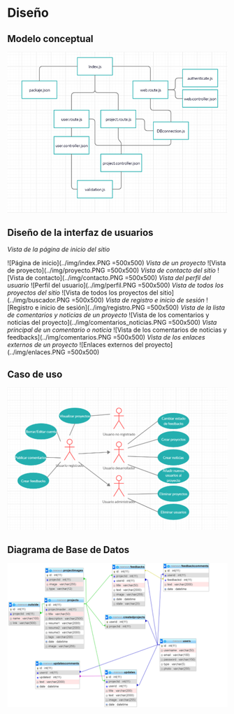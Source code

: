 # Diseño

## Modelo conceptual

![Diagrama UML de Naevus](../img/uml.PNG)

## Diseño de la interfaz de usuarios
*Vista de la página de inicio del sitio*

![Página de inicio](../img/index.PNG =500x500)
*Vista de un proyecto*
![Vista de proyecto](../img/proyecto.PNG =500x500)
*Vista de contacto del sitio*
![Vista de contacto](../img/contacto.PNG =500x500)
*Vista del perfil del usuario*
![Perfil del usuario](../img/perfil.PNG =500x500)
*Vista de todos los proyectos del sitio*
![Vista de todos los proyectos del sitio](../img/buscador.PNG =500x500)
*Vista de registro e inicio de sesión*
![Registro e inicio de sesión](../img/registro.PNG =500x500)
*Vista de la lista de comentarios y noticias de un proyecto*
![Vista de los comentarios y noticias del proyecto](../img/comentarios_noticias.PNG =500x500)
*Vista principal de un comentario o noticia*
![Vista de los comentarios de noticias y feedbacks](../img/comentarios.PNG =500x500)
*Vista de los enlaces externos de un proyecto*
![Enlaces externos del proyecto](../img/enlaces.PNG =500x500)

## Caso de uso

![Caso de uso del proyecto](../img/caso_de_uso.PNG)

## Diagrama de Base de Datos
![Modelo relacional](../img/modelo_relacional.PNG)